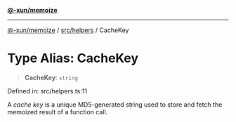 [**@-xun/memoize**](../../../README.md)

***

[@-xun/memoize](../../../README.md) / [src/helpers](../README.md) / CacheKey

# Type Alias: CacheKey

> **CacheKey**: `string`

Defined in: src/helpers.ts:11

A _cache key_ is a unique MD5-generated string used to store and fetch the
memoized result of a function call.

